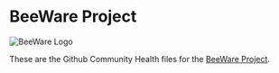 # BeeWare Project

![BeeWare Logo](https://beeware.org/static/images/brutus-270.png)

These are the Github Community Health files for the [BeeWare
Project](https://beeware.org).
